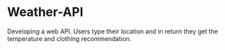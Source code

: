 # Weather-API
Developing a web API. Users type their location and in return they get the temperature and clothing recommendation.
